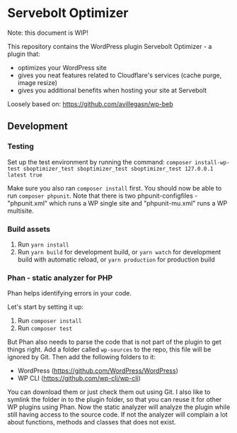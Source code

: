# Servebolt Optimizer

Note: this document is WIP!

This repository contains the WordPress plugin Servebolt Optimizer - a plugin that:
- optimizes your WordPress site
- gives you neat features related to Cloudflare's services (cache purge, image resize)
- gives you additional benefits when hosting your site at Servebolt

Loosely based on: https://github.com/avillegasn/wp-beb

## Development

### Testing

Set up the test environment by running the command:
``composer install-wp-test sboptimizer_test sboptimizer_test sboptimizer_test 127.0.0.1 latest true``

Make sure you also ran ``composer install`` first.
You should now be able to run ``composer phpunit``. Note that there is two phpunit-configfiles - "phpunit.xml" which runs a WP single site and "phpunit-mu.xml" runs a WP multisite.

### Build assets
1. Run `yarn install`
2. Run `yarn build` for development build, or `yarn watch` for development build with automatic reload, or `yarn production` for production build

### Phan - static analyzer for PHP
Phan helps identifying errors in your code.

Let's start by setting it up:

1. Run `composer install`
2. Run `composer test`

But Phan also needs to parse the code that is not part of the plugin to get things right.
Add a folder called `wp-sources` to the repo, this file will be ignored by Git. Then add the following folders to it:
- WordPress (https://github.com/WordPress/WordPress)
- WP CLI (https://github.com/wp-cli/wp-cli)

You can download them or just check them out using Git. I also like to symlink the folder in to the plugin folder, so that you can reuse it for other WP plugins using Phan.
Now the static analyzer will analyze the plugin while still having access to the source code. If not the analyzer will complain a lot about functions, methods and classes that does not exist.


